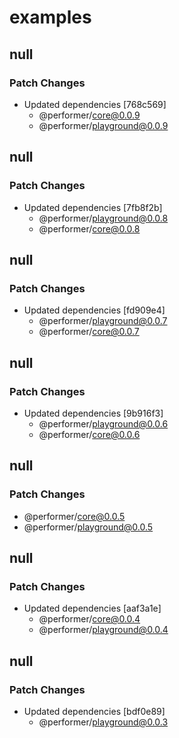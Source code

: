 # examples

## null

### Patch Changes

- Updated dependencies [768c569]
  - @performer/core@0.0.9
  - @performer/playground@0.0.9

## null

### Patch Changes

- Updated dependencies [7fb8f2b]
  - @performer/playground@0.0.8
  - @performer/core@0.0.8

## null

### Patch Changes

- Updated dependencies [fd909e4]
  - @performer/playground@0.0.7
  - @performer/core@0.0.7

## null

### Patch Changes

- Updated dependencies [9b916f3]
  - @performer/playground@0.0.6
  - @performer/core@0.0.6

## null

### Patch Changes

- @performer/core@0.0.5
- @performer/playground@0.0.5

## null

### Patch Changes

- Updated dependencies [aaf3a1e]
  - @performer/core@0.0.4
  - @performer/playground@0.0.4

## null

### Patch Changes

- Updated dependencies [bdf0e89]
  - @performer/playground@0.0.3
